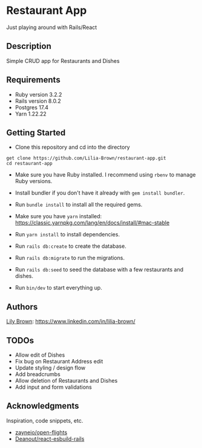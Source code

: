 # Restaurant App

Just playing around with Rails/React

## Description

Simple CRUD app for Restaurants and Dishes

## Requirements

- Ruby version 3.2.2
- Rails version 8.0.2
- Postgres 17.4
- Yarn 1.22.22

## Getting Started

- Clone this repository and cd into the directory
```
get clone https://github.com/Lilia-Brown/restaurant-app.git
cd restaurant-app
```

- Make sure you have Ruby installed. I recommend using `rbenv` to manage Ruby versions.

- Install bundler if you don't have it already with `gem install bundler`.

- Run `bundle install` to install all the required gems.

- Make sure you have `yarn` installed: https://classic.yarnpkg.com/lang/en/docs/install/#mac-stable

- Run `yarn install` to install dependencies.

- Run `rails db:create` to create the database.

- Run `rails db:migrate` to run the migrations.

- Run `rails db:seed` to seed the database with a few restaurants and dishes.

- Run `bin/dev` to start everything up.

## Authors

[Lily Brown](https://tinyurl.com/lilia-brown): https://www.linkedin.com/in/lilia-brown/

## TODOs
- Allow edit of Dishes
- Fix bug on Restaurant Address edit
- Update styling / design flow
- Add breadcrumbs
- Allow deletion of Restaurants and Dishes
- Add input and form validations

## Acknowledgments

Inspiration, code snippets, etc.
* [zayneio/open-flights](https://github.com/zayneio/open-flights)
* [Deanout/react-esbuild-rails](https://github.com/Deanout/react-esbuild-rails)
